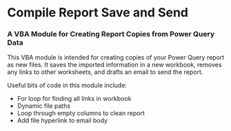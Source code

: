 # Compile Report Save and Send
### A VBA Module for Creating Report Copies from Power Query Data

This VBA module is intended for creating copies of your Power Query report as new files. It saves the imported information in a new workbook,
removes any links to other worksheets, and drafts an email to send the report.


Useful bits of code in this module include:
  - For loop for finding all links in workbook
  - Dynamic file paths
  - Loop through empty columns to clean report
  - Add file hyperlink to email body
